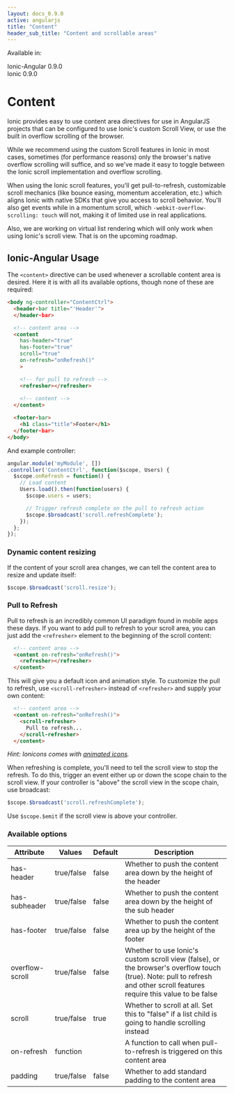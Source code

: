 ```yaml
---
layout: docs_0.9.0
active: angularjs
title: "Content"
header_sub_title: "Content and scrollable areas"
---
```


Available in:
<div class="label label-danger">Ionic-Angular 0.9.0</div>
<div class="label label-primary">Ionic 0.9.0</div>


Content
===

Ionic provides easy to use content area directives for use in AngularJS projects that can be configured to use Ionic's custom Scroll View, or use the built in overflow scrolling of the browser.

While we recommend using the custom Scroll features in Ionic in most cases, sometimes (for performance reasons) only the browser's native overflow scrolling will suffice, and so we've made it easy to toggle between the Ionic scroll implementation and overflow scrolling.

When using the Ionic scroll features, you'll get pull-to-refresh, customizable scroll mechanics (like bounce easing, momentum acceleration, etc.) which aligns Ionic with native SDKs that give you access to scroll behavior. You'll also get events while in a momentum scroll, which `-webkit-overflow-scrolling: touch` will not, making it of limited use in real applications.

Also, we are working on virtual list rendering which will only work when using Ionic's scroll view. That is on the upcoming roadmap.

## Ionic-Angular Usage

The `<content>` directive can be used whenever a scrollable content area is desired. Here it is with all its available options, though none of these are required:

```html
<body ng-controller="ContentCtrl">
  <header-bar title="'Header'">
  </header-bar>

  <!-- content area -->
  <content
    has-header="true"
    has-footer="true"
    scroll="true"
    on-refresh="onRefresh()"
    >

    <!-- for pull to refresh -->
    <refresher></refresher>
    
    <!-- content -->
  </content>

  <footer-bar>
    <h1 class="title">Footer</h1>
  </footer-bar>
</body>
```

And example controller:

```javascript
angular.module('myModule', [])
.controller('ContentCtrl', function($scope, Users) {
  $scope.onRefresh = function() {
    // Load content
    Users.load().then(function(users) {
      $scope.users = users;

      // Trigger refresh complete on the pull to refresh action
      $scope.$broadcast('scroll.refreshComplete');
    });
  };
});

```

### Dynamic content resizing

If the content of your scroll area changes, we can tell the content area to resize and update itself:

```javascript
$scope.$broadcast('scroll.resize');
```

### Pull to Refresh

Pull to refresh is an incredibly common UI paradigm found in mobile apps these days. If you want to add pull to refresh to your scroll area, you can just add the `<refresher>` element to the beginning of the scroll content:

```html
  <!-- content area -->
  <content on-refresh="onRefresh()">
    <refresher></refresher>
  </content>
```

This will give you a default icon and animation style. To customize the pull to refresh, use `<scroll-refresher>` instead of `<refresher>` and supply your own content:

```html
  <!-- content area -->
  <content on-refresh="onRefresh()">
    <scroll-refresher>
      Pull to refresh...
    </scroll-refresher>
  </content>
```

*Hint: Ionicons comes with [animated icons](http://ionicons.com/animation.html).*

When refreshing is complete, you'll need to tell the scroll view to stop the refresh. To do this, trigger an event either up or down the scope chain to the scroll view. If your controller is "above" the scroll view in the scope chain, use broadcast:

```javascript
$scope.$broadcast('scroll.refreshComplete');
```

Use `$scope.$emit` if the scroll view is above your controller.

### Available options

<table class="table">
  <thead>
    <tr>
      <th>Attribute</th>
      <th>Values</th>
      <th>Default</th>
      <th>Description</th>
    </tr>
  </thead>
  <tbody>
    <tr>
      <td>has-header</td>
      <td>true/false</td>
      <td>false</td>
      <td>Whether to push the content area down by the height of the header</td>
    </tr>
    <tr>
      <td>has-subheader</td>
      <td>true/false</td>
      <td>false</td>
      <td>Whether to push the content area down by the height of the sub header</td>
    </tr>
    <tr>
      <td>has-footer</td>
      <td>true/false</td>
      <td>false</td>
      <td>Whether to push the content area up by the height of the footer</td>
    </tr>
    <tr>
      <td>overflow-scroll</td>
      <td>true/false</td>
      <td>false</td>
      <td>Whether to use Ionic's custom scroll view (false), or the browser's overflow touch (true). Note: pull to refresh
          and other scroll features require this value to be false</td>
    </tr>
    <tr>
      <td>scroll</td>
      <td>true/false</td>
      <td>true</td>
      <td>Whether to scroll at all. Set this to "false" if a list child is going to handle scrolling instead</td>
    </tr>
    <tr>
      <td>on-refresh</td>
      <td>function</td>
      <td></td>
      <td>A function to call when pull-to-refresh is triggered on this content area</td>
    </tr>
<!--
    <tr>
      <td>on-refresh-opening</td>
      <td>function(amount)</td>
      <td></td>
      <td>A function to call as the pull to refresh opens. amount is a value in the range 0 <= amount <= 1. This function is
          throttled to improve performance.</td>
    </tr>
-->
    <tr>
      <td>padding</td>
      <td>true/false</td>
      <td>false</td>
      <td>Whether to add standard padding to the content area</td>
    </tr>
  </tbody>
</table>


